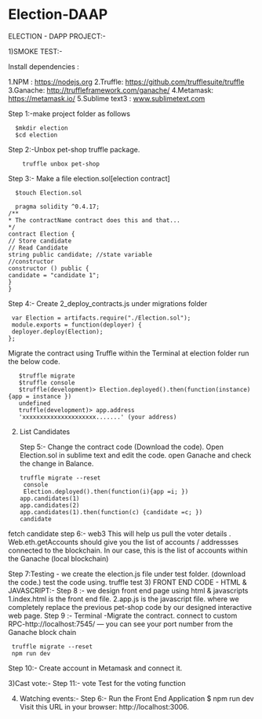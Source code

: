 # Election-DAAP
ELECTION - DAPP PROJECT:-

1)SMOKE TEST:-

Install dependencies :

  1.NPM : https://nodejs.org
  2.Truffle: https://github.com/trufflesuite/truffle
  3.Ganache: http://truffleframework.com/ganache/
  4.Metamask: https://metamask.io/
  5.Sublime text3 : www.sublimetext.com

  Step 1:-make project folder as follows

      $mkdir election
      $cd election

  Step 2:-Unbox pet-shop truffle package.

        truffle unbox pet-shop
  Step 3:- Make a file election.sol[election contract]

      $touch Election.sol

      pragma solidity ^0.4.17;
    /**
    * The contractName contract does this and that...
    */
    contract Election {
    // Store candidate
    // Read Candidate
    string public candidate; //state variable
    //constructor
    constructor () public {
    candidate = "candidate 1";
    } 
    }
  Step 4:- Create 2_deploy_contracts.js under migrations folder
  
     var Election = artifacts.require("./Election.sol");
     module.exports = function(deployer) {
     deployer.deploy(Election);
    };
    
   Migrate the contract using Truffle
   within the Terminal at election folder run the below code.
       
       $truffle migrate
       $truffle console
       $truffle(development)> Election.deployed().then(function(instance) {app = instance })
       undefined
       truffle(development)> app.address
       'xxxxxxxxxxxxxxxxxxxxx.......' (your address)
2) List Candidates

   Step 5:-  Change the contract code (Download the code).
      Open Election.sol in sublime text and edit the code.
     open Ganache and check the change in Balance.
        
       truffle migrate --reset
        console
        Election.deployed().then(function(i){app =i; })
       app.candidates(1)
       app.candidates(2)
       app.candidates(1).then(function(c) {candidate =c; })
       candidate
  fetch candidate
  step 6:- web3
    This will help us pull the voter details . Web.eth.getAccounts should give you the list of accounts / addressses connected to the blockchain. In our case, this is the list of accounts within the Ganache (local blockchain)

Step 7:Testing -
	we create the election.js file under test folder.
	(download the code.)
	test the code using.
	   truffle test
3) FRONT END CODE - HTML & JAVASCRIPT:-
Step 8 :-     we design front end page using html & javascripts 
                   1.index.html is the front end file.
                   2.app.js is the javascript file.
       where we completely replace the previous pet-shop code by our designed interactive web page.
Step 9 :- Terminal -Migrate the contract.
          connect to custom RPC-http://localhost:7545/ — you can see your port number from the Ganache block chain
          
     truffle migrate --reset
     npm run dev

Step 10:-   Create account in Metamask and connect it.

3)Cast vote:-
 Step 11:- vote
			Test for the voting function

4) Watching events:-
  Step 6:- Run the Front End Application
       $ npm run dev Visit this URL in your browser: http://localhost:3006.
